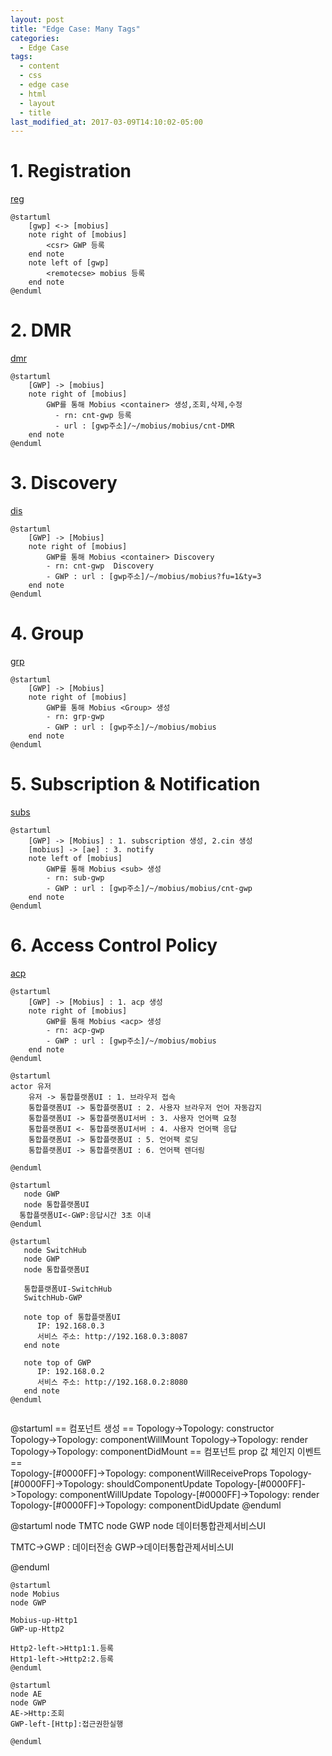 ```yaml
---
layout: post
title: "Edge Case: Many Tags"
categories:
  - Edge Case
tags:
  - content
  - css
  - edge case
  - html
  - layout
  - title
last_modified_at: 2017-03-09T14:10:02-05:00
---  
```

# 1. Registration   
[reg](/assets/gwp/1.reg.png) 
 
``` 
@startuml
    [gwp] <-> [mobius]
    note right of [mobius]
        <csr> GWP 등록  
    end note        
    note left of [gwp]
        <remotecse> mobius 등록  
    end note
@enduml  
```

# 2. DMR 
[dmr](/assets/gwp/2.dmr.png)
```     
@startuml  
    [GWP] -> [mobius]
    note right of [mobius]
        GWP를 통해 Mobius <container> 생성,조회,삭제,수정  
          - rn: cnt-gwp 등록
          - url : [gwp주소]/~/mobius/mobius/cnt-DMR  
    end note
@enduml
```

# 3. Discovery 
[dis](/assets/gwp/3.dis.png)
```  
@startuml  
    [GWP] -> [Mobius]
    note right of [mobius]
        GWP를 통해 Mobius <container> Discovery
        - rn: cnt-gwp  Discovery
        - GWP : url : [gwp주소]/~/mobius/mobius?fu=1&ty=3   
    end note
@enduml
```

# 4. Group
[grp](/assets/gwp/4.group.png) 
```     
@startuml  
    [GWP] -> [Mobius]
    note right of [mobius]
        GWP를 통해 Mobius <Group> 생성
        - rn: grp-gwp 
        - GWP : url : [gwp주소]/~/mobius/mobius   
    end note
@enduml
```
# 5. Subscription & Notification
[subs](/assets/gwp/5.subs.png)
```
@startuml  
    [GWP] -> [Mobius] : 1. subscription 생성, 2.cin 생성   
    [mobius] -> [ae] : 3. notify
    note left of [mobius]
        GWP를 통해 Mobius <sub> 생성 
        - rn: sub-gwp 
        - GWP : url : [gwp주소]/~/mobius/mobius/cnt-gwp   
    end note
@enduml
```
# 6. Access Control Policy
[acp](/assets/gwp/6.acp.png)
```
@startuml  
    [GWP] -> [Mobius] : 1. acp 생성     
    note right of [mobius]
        GWP를 통해 Mobius <acp> 생성 
        - rn: acp-gwp 
        - GWP : url : [gwp주소]/~/mobius/mobius
    end note
@enduml
```


```
@startuml
actor 유저   
    유저 -> 통합플랫폼UI : 1. 브라우저 접속
    통합플랫폼UI -> 통합플랫폼UI : 2. 사용자 브라우저 언어 자동감지        
    통합플랫폼UI -> 통합플랫폼UI서버 : 3. 사용자 언어팩 요청  
    통합플랫폼UI <- 통합플랫폼UI서버 : 4. 사용자 언어팩 응답 
    통합플랫폼UI -> 통합플랫폼UI : 5. 언어팩 로딩 
    통합플랫폼UI -> 통합플랫폼UI : 6. 언어팩 렌더링 
    
@enduml
```


```
@startuml 
   node GWP 
   node 통합플랫폼UI      
  통합플랫폼UI<-GWP:응답시간 3초 이내  
@enduml

@startuml 
   node SwitchHub
   node GWP 
   node 통합플랫폼UI
   
   통합플랫폼UI-SwitchHub
   SwitchHub-GWP        
   
   note top of 통합플랫폼UI
      IP: 192.168.0.3         
      서비스 주소: http://192.168.0.3:8087
   end note
   
   note top of GWP
      IP: 192.168.0.2
      서비스 주소: http://192.168.0.2:8080      
   end note
@enduml
```   


```
```
@startuml
== 컴포넌트 생성 ==
 Topology->Topology: constructor  
 Topology->Topology: componentWillMount
 Topology->Topology: render
 Topology->Topology: componentDidMount
== 컴포넌트 prop 값 체인지 이벤트 ==  
 Topology-[#0000FF]->Topology: componentWillReceiveProps 
 Topology-[#0000FF]->Topology: shouldComponentUpdate
 Topology-[#0000FF]->Topology: componentWillUpdate
 Topology-[#0000FF]->Topology: render
 Topology-[#0000FF]->Topology: componentDidUpdate
@enduml 

@startuml
node TMTC
node GWP
node 데이터통합관제서비스UI

TMTC->GWP : 데이터전송
GWP->데이터통합관제서비스UI 


@enduml

```      
@startuml
node Mobius
node GWP

Mobius-up-Http1
GWP-up-Http2

Http2-left->Http1:1.등록
Http1-left->Http2:2.등록
@enduml 
```

```
@startuml
node AE
node GWP
AE->Http:조회
GWP-left-[Http]:접근권한실행

@enduml
```

